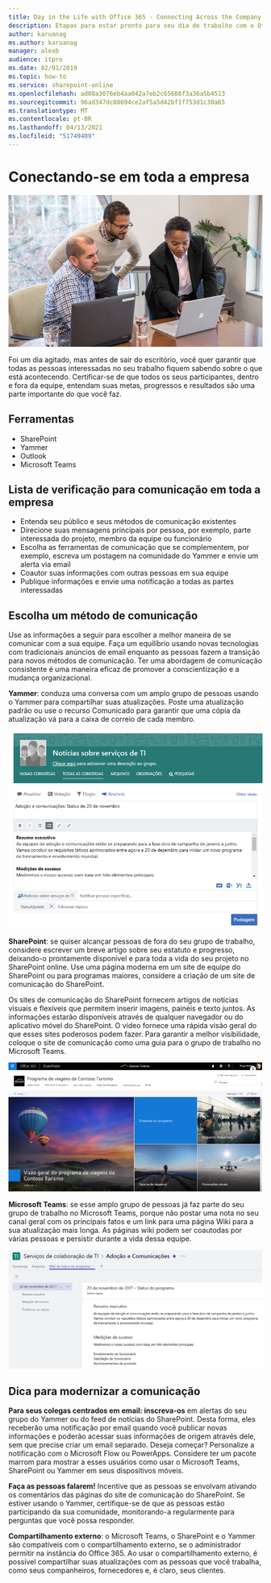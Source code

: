 ```yaml
---
title: Day in the Life with Office 365 - Connecting Across the Company
description: Etapas para estar pronto para seu dia de trabalho com o Office 365
author: karuanag
ms.author: karuanag
manager: alexb
audience: itpro
ms.date: 02/01/2019
ms.topic: how-to
ms.service: sharepoint-online
ms.openlocfilehash: ad08a3076eb4aa042a7eb2c65608f3a36a5b4513
ms.sourcegitcommit: 96ad347dc08694ce2af5a5d42bf1f753d1c30a65
ms.translationtype: MT
ms.contentlocale: pt-BR
ms.lasthandoff: 04/13/2021
ms.locfileid: "51749409"
---
```

# <a name="connecting-across-the-company"></a>Conectando-se em toda a empresa

![Conectar visual](media/ditl_crosscompany.png)

Foi um dia agitado, mas antes de sair do escritório, você quer garantir que todas as pessoas interessadas no seu trabalho fiquem sabendo sobre o que está acontecendo. Certificar-se de que todos os seus participantes, dentro e fora da equipe, entendam suas metas, progressos e resultados são uma parte importante do que você faz.  

## <a name="tools"></a>Ferramentas
- SharePoint
- Yammer
- Outlook
- Microsoft Teams 

## <a name="checklist-for-communicating-across-the-company"></a>Lista de verificação para comunicação em toda a empresa
- Entenda seu público e seus métodos de comunicação existentes
- Direcione suas mensagens principais por pessoa, por exemplo, parte interessada do projeto, membro da equipe ou funcionário
- Escolha as ferramentas de comunicação que se complementem, por exemplo, escreva um postagem na comunidade do Yammer e envie um alerta via email 
- Coautor suas informações com outras pessoas em sua equipe
- Publique informações e envie uma notificação a todas as partes interessadas 
 
## <a name="select-your-communication-method"></a>Escolha um método de comunicação
Use as informações a seguir para escolher a melhor maneira de se comunicar com a sua equipe. Faça um equilíbrio usando novas tecnologias com tradicionais anúncios de email enquanto as pessoas fazem a transição para novos métodos de comunicação. Ter uma abordagem de comunicação consistente é uma maneira eficaz de promover a conscientização e a mudança organizacional. 

**Yammer**: conduza uma conversa com um amplo grupo de pessoas usando o Yammer para compartilhar suas atualizações. Poste uma atualização padrão ou use o recurso Comunicado para garantir que uma cópia da atualização vá para a caixa de correio de cada membro. 

![Postagem em mídia social](media/ditl_IT-Service-News.png)

**SharePoint**: se quiser alcançar pessoas de fora do seu grupo de trabalho, considere escrever um breve artigo sobre seu estatuto e progresso, deixando-o prontamente disponível e para toda a vida do seu projeto no SharePoint online. Use uma página moderna em um site de equipe do SharePoint ou para programas maiores, considere a criação de um site de comunicação do SharePoint. 

Os sites de comunicação do SharePoint fornecem artigos de notícias visuais e flexíveis que permitem inserir imagens, painéis e texto juntos. As informações estarão disponíveis através de qualquer navegador ou do aplicativo móvel do SharePoint. O vídeo fornece uma rápida visão geral do que esses sites poderosos podem fazer. Para garantir a melhor visibilidade, coloque o site de comunicação como uma guia para o grupo de trabalho no Microsoft Teams.

![Exemplo de site de comunicação no SharePoint Online](media/ditl_Comm-Site.png)

**Microsoft Teams**: se esse amplo grupo de pessoas já faz parte do seu grupo de trabalho no Microsoft Teams, porque não postar uma nota no seu canal geral com os principais fatos e um link para uma página Wiki para a sua atualização mais longa.  As páginas wiki podem ser coautodas por várias pessoas e persistir durante a vida dessa equipe. 

![uma captura de tela de uma página Wiki no Microsoft Teams](media/ditl_Teams-Wiki.png)

## <a name="tip-to-modernize-your-communication"></a>Dica para modernizar a comunicação

**Para seus colegas centrados em email: inscreva-os** em alertas do seu grupo do Yammer ou do feed de notícias do SharePoint.  Desta forma, eles receberão uma notificação por email quando você publicar novas informações e poderão acessar suas informações de origem através dele, sem que precise criar um email separado.  Deseja começar?  Personalize a notificação com o Microsoft Flow ou PowerApps. Considere ter um pacote marrom para mostrar a esses usuários como usar o Microsoft Teams, SharePoint ou Yammer em seus dispositivos móveis. 

**Faça as pessoas falarem!** Incentive que as pessoas se envolvam ativando os comentários das páginas do site de comunicação do SharePoint.  Se estiver usando o Yammer, certifique-se de que as pessoas estão participando da sua comunidade, monitorando-a regularmente para perguntas que você possa responder. 

**Compartilhamento externo**: o Microsoft Teams, o SharePoint e o Yammer são compatíveis com o compartilhamento externo, se o administrador permitir na instância do Office 365.  Ao usar o compartilhamento externo, é possível compartilhar suas atualizações com as pessoas que você trabalha, como seus companheiros, fornecedores e, é claro, seus clientes.
